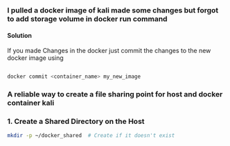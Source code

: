 ### I pulled a docker image of kali made some changes but forgot to add storage volume in docker run command

#### Solution
If you made Changes in the docker just commit the changes to the new docker image using

```bash

docker commit <container_name> my_new_image

```

### A reliable way to create a file sharing point for host and docker container kali
### 1. **Create a Shared Directory on the Host**
```bash
mkdir -p ~/docker_shared  # Create if it doesn't exist
```
